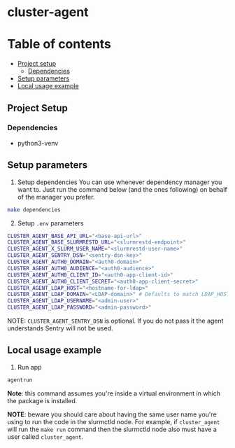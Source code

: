 # cluster-agent

# Table of contents

- [Project setup](#project-setup)
  - [Dependencies](#dependencies)
- [Setup parameters](#setup-parameters)
- [Local usage example](#local-usage-exemple)

## Project Setup

### Dependencies

* python3-venv

## Setup parameters

1. Setup dependencies
  You can use whenever dependency manager you want to. Just run the command below (and the ones following) on behalf of the manager you prefer.

  ```bash
  make dependencies
  ```

2. Setup `.env` parameters
  ```bash
  CLUSTER_AGENT_BASE_API_URL="<base-api-url>"
  CLUSTER_AGENT_BASE_SLURMRESTD_URL="<slurmrestd-endpoint>"
  CLUSTER_AGENT_X_SLURM_USER_NAME="<slurmrestd-user-name>"
  CLUSTER_AGENT_SENTRY_DSN="<sentry-dsn-key>"
  CLUSTER_AGENT_AUTH0_DOMAIN="<auth0-domain>"
  CLUSTER_AGENT_AUTH0_AUDIENCE="<auth0-audience>"
  CLUSTER_AGENT_AUTH0_CLIENT_ID="<auth0-app-client-id>"
  CLUSTER_AGENT_AUTH0_CLIENT_SECRET="<auth0-app-client-secret>"
  CLUSTER_AGENT_LDAP_HOST="<hostname-for-ldap>"
  CLUSTER_AGENT_LDAP_DOMAIN="<LDAP-domain>" # Defaults to match LDAP_HOST
  CLUSTER_AGENT_LDAP_USERNAME="<admin-user>"
  CLUSTER_AGENT_LDAP_PASSWORD="<admin-password>"
  ```

  NOTE: `CLUSTER_AGENT_SENTRY_DSN` is optional. If you do not pass it the agent understands Sentry will not be used.

## Local usage example

1. Run app
  ```bash
  agentrun
  ```

**Note**: this command assumes you're inside a virtual environment in which the package is installed.

**NOTE**: beware you should care about having the same user name you're using to run the code in the slurmctld node. For example, if `cluster_agent` will run the `make run` command then the slurmctld node also must have a user called `cluster_agent`.
